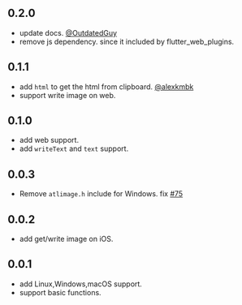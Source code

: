 ## 0.2.0

* update docs. [@OutdatedGuy](https://github.com/OutdatedGuy)
* remove js dependency. since it included by flutter_web_plugins.

## 0.1.1

* add `html` to get the html from clipboard. [@alexkmbk](https://github.com/alexkmbk)
* support write image on web.

## 0.1.0

* add web support.
* add `writeText` and `text` support.

## 0.0.3

* Remove `atlimage.h` include for Windows. fix [#75](https://github.com/MixinNetwork/flutter-plugins/issues/75)

## 0.0.2

* add get/write image on iOS.

## 0.0.1

* add Linux,Windows,macOS support.
* support basic functions.
